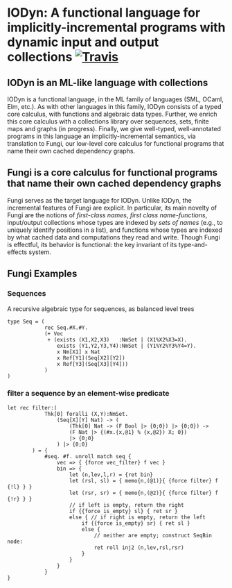 # IODyn: A functional language for implicitly-incremental programs with dynamic input and output collections [![Travis](https://api.travis-ci.org/cuplv/iodyn-lang.rust.svg?branch=master)](https://travis-ci.org/cuplv/iodyn-lang.rust)

## IODyn is an ML-like language with collections

IODyn is a functional language, in the ML family of languages (SML, OCaml, Elm, etc.).  As with other languages in this family, IODyn consists of a typed core calculus, with functions and algebraic data types.  Further, we enrich this core calculus with a collections library over sequences, sets, finite maps and graphs (in progress).  Finally, we give well-typed, well-annotated programs in this language an implicitly-incremental semantics, via translation to Fungi, our low-level core calculus for functional programs that name their own cached dependency graphs.

## Fungi is a core calculus for functional programs that name their own cached dependency graphs

Fungi serves as the target language for IODyn.  Unlike IODyn, the incremental features of Fungi are explicit.  In particular, its main novelty of Fungi are the notions of _first-class names_, _first class name-functions_, input/output collections whose types are indexed by _sets of names_ (e.g., to uniquely identify positions in a list), and functions whose types are indexed by what cached data and computations they read and write.  Though Fungi is effectful, its behavior is functional: the key invariant of its type-and-effects system.

## Fungi Examples

### Sequences

A recursive algebraic type for sequences, as balanced level trees

```text
type Seq = (
            rec Seq.#X.#Y.
            (+ Vec 
             + (exists (X1,X2,X3)   :NmSet | (X1%X2%X3=X).
                exists (Y1,Y2,Y3,Y4):NmSet | (Y1%Y2%Y3%Y4=Y).
                x Nm[X1] x Nat
                x Ref[Y1](Seq[X2][Y2])
                x Ref[Y3](Seq[X3][Y4]))
            )
)
```

### filter a sequence by an element-wise predicate

```text
let rec filter:(
            Thk[0] foralli (X,Y):NmSet.
                (Seq[X][Y] Nat) -> (
                    (Thk[0] Nat -> (F Bool |> {0;0}) |> {0;0}) ->
                    (F Nat |> {(#x.{x,@1} % {x,@2}) X; 0})
                    |> {0;0}
                ) |> {0;0}
        ) = {
            #seq. #f. unroll match seq {
                vec => { {force vec_filter} f vec }
                bin => {
                    let (n,lev,l,r) = {ret bin}
                    let (rsl, sl) = { memo{n,(@1)}{ {force filter} f {!l} } }
                    let (rsr, sr) = { memo{n,(@2)}{ {force filter} f {!r} } }
                    // if left is empty, return the right
                    if {{force is_empty} sl} { ret sr }
                    else { // if right is empty, return the left
                        if {{force is_empty} sr} { ret sl }
                        else {
                            // neither are empty; construct SeqBin node:
                            ret roll inj2 (n,lev,rsl,rsr)
                        }
                    }
                }
            }
}
```
